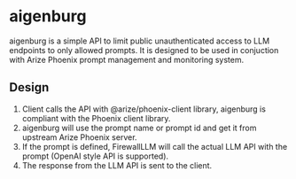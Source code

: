 # aigenburg

aigenburg is a simple API to limit public unauthenticated access to LLM endpoints to only allowed prompts.
It is designed to be used in conjuction with Arize Phoenix prompt management and monitoring system.

## Design

1. Client calls the API with @arize/phoenix-client library, aigenburg is compliant with the Phoenix client library.
2. aigenburg will use the prompt name or prompt id and get it from upstream Arize Phoenix server.
3. If the prompt is defined, FirewallLLM will call the actual LLM API with the prompt (OpenAI style API is supported).
4. The response from the LLM API is sent to the client.
